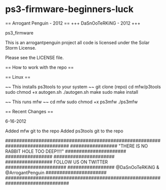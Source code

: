 ps3-firmware-beginners-luck
===========================

== Arrogant Penguin - 2012 ==
+++ DaSnOoTeRKiNG - 2012  +++

ps3_firmware

This is an arrogantpenguin project
all code is licensed under the Solar Storm License.

Please see the LICENSE file.

== How to work with the repo ==

== Linux ==

~~ This installs ps3tools to your system ~~
git clone (repo)
cd mfw/p3tools
sudo chmod +x autogen.sh
./autogen.sh
make
sudo make install

~~ This runs mfw ~~
cd mfw
sudo chmod +x ps3mfw
./ps3mfw

== Recent Changes ==

6-16-2012

Added mfw git to the repo
Added ps3tools git to the repo

###############################################################################
################# "THERE IS NO RABBIT HOLE TOO DEEP!!!!" ######################
#################                                        ######################
#################        FOLLOW US ON TWITTER            ######################
#################   @DaSnOoTeRKiNG & @ArrogantPenguin    ######################
###############################################################################
